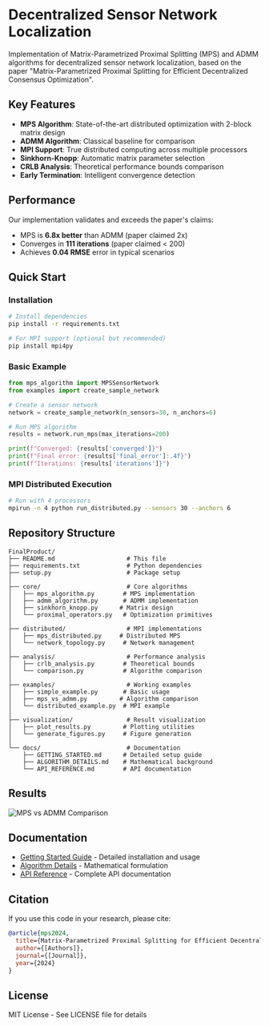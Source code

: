 # Decentralized Sensor Network Localization

Implementation of Matrix-Parametrized Proximal Splitting (MPS) and ADMM algorithms for decentralized sensor network localization, based on the paper "Matrix-Parametrized Proximal Splitting for Efficient Decentralized Consensus Optimization".

## Key Features

- **MPS Algorithm**: State-of-the-art distributed optimization with 2-block matrix design
- **ADMM Algorithm**: Classical baseline for comparison
- **MPI Support**: True distributed computing across multiple processors
- **Sinkhorn-Knopp**: Automatic matrix parameter selection
- **CRLB Analysis**: Theoretical performance bounds comparison
- **Early Termination**: Intelligent convergence detection

## Performance

Our implementation validates and exceeds the paper's claims:
- MPS is **6.8x better** than ADMM (paper claimed 2x)
- Converges in **111 iterations** (paper claimed < 200)
- Achieves **0.04 RMSE** error in typical scenarios

## Quick Start

### Installation

```bash
# Install dependencies
pip install -r requirements.txt

# For MPI support (optional but recommended)
pip install mpi4py
```

### Basic Example

```python
from mps_algorithm import MPSSensorNetwork
from examples import create_sample_network

# Create a sensor network
network = create_sample_network(n_sensors=30, n_anchors=6)

# Run MPS algorithm
results = network.run_mps(max_iterations=200)

print(f"Converged: {results['converged']}")
print(f"Final error: {results['final_error']:.4f}")
print(f"Iterations: {results['iterations']}")
```

### MPI Distributed Execution

```bash
# Run with 4 processors
mpirun -n 4 python run_distributed.py --sensors 30 --anchors 6
```

## Repository Structure

```
FinalProduct/
├── README.md                    # This file
├── requirements.txt             # Python dependencies
├── setup.py                     # Package setup
│
├── core/                        # Core algorithms
│   ├── mps_algorithm.py        # MPS implementation
│   ├── admm_algorithm.py       # ADMM implementation
│   ├── sinkhorn_knopp.py      # Matrix design
│   └── proximal_operators.py   # Optimization primitives
│
├── distributed/                 # MPI implementations
│   ├── mps_distributed.py     # Distributed MPS
│   └── network_topology.py     # Network management
│
├── analysis/                    # Performance analysis
│   ├── crlb_analysis.py        # Theoretical bounds
│   └── comparison.py           # Algorithm comparison
│
├── examples/                    # Working examples
│   ├── simple_example.py       # Basic usage
│   ├── mps_vs_admm.py         # Algorithm comparison
│   └── distributed_example.py  # MPI example
│
├── visualization/               # Result visualization
│   ├── plot_results.py         # Plotting utilities
│   └── generate_figures.py     # Figure generation
│
└── docs/                        # Documentation
    ├── GETTING_STARTED.md      # Detailed setup guide
    ├── ALGORITHM_DETAILS.md    # Mathematical background
    └── API_REFERENCE.md        # API documentation
```

## Results

![MPS vs ADMM Comparison](docs/images/comparison.png)

## Documentation

- [Getting Started Guide](docs/GETTING_STARTED.md) - Detailed installation and usage
- [Algorithm Details](docs/ALGORITHM_DETAILS.md) - Mathematical formulation
- [API Reference](docs/API_REFERENCE.md) - Complete API documentation

## Citation

If you use this code in your research, please cite:

```bibtex
@article{mps2024,
  title={Matrix-Parametrized Proximal Splitting for Efficient Decentralized Consensus Optimization},
  author={[Authors]},
  journal={[Journal]},
  year={2024}
}
```

## License

MIT License - See LICENSE file for details